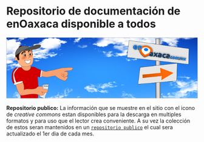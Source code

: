 Repositorio de documentación de enOaxaca disponible a todos 
============================================================

![visitante](https://github.com/enOaxaca/doc_enOaxaca/raw/master/img/visitante.png)

**Repositorio publico:** La información que se muestre en el sitio con el icono de _creative commons_ estan disponibles para la descarga en multiples formatos y para uso que el lector crea conveniente. A su vez la colección de estos seran mantenidos en un [`repositorio publico`](https://github.com/enOaxaca) el cual sera actualizado el 1er dia de cada mes.

